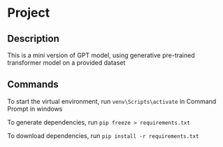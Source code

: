 # Project
## Description
This is a mini version of GPT model, using generative pre-trained transformer model on a provided dataset

## Commands
To start the virtual environment, run `venv\Scripts\activate` in Command Prompt in windows

To generate dependencies, run `pip freeze > requirements.txt`

To download dependencies, run `pip install -r requirements.txt`
